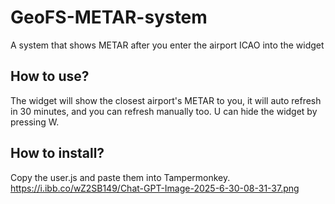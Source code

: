 # GeoFS-METAR-system
A system that shows METAR after you enter the airport ICAO into the widget
## How to use?
The widget will show the closest airport's METAR to you, it will auto refresh in 30 minutes, and you can refresh manually too.
U can hide the widget by pressing W.
## How to install?
Copy the user.js and paste them into Tampermonkey.
https://i.ibb.co/wZ2SB149/Chat-GPT-Image-2025-6-30-08-31-37.png

